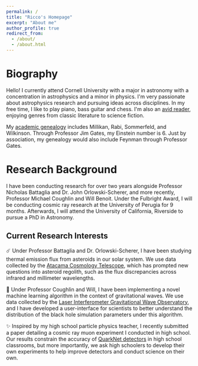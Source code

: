 ```yaml
---
permalink: /
title: "Ricco's Homepage"
excerpt: "About me"
author_profile: true
redirect_from: 
  - /about/
  - /about.html
---
```


# Biography
Hello! I currently attend Cornell University with a major in astronomy with a concentration in astrophysics and a minor in physics. I'm very passionate about astrophysics research and pursuing ideas across disciplines. In my free time, I like to play piano, bass guitar and chess. I'm also an [avid reader](https://www.goodreads.com/review/list/22822356-ricco?ref=nav_mybooks&shelf=currently-reading), enjoying genres from classic literature to science fiction. 

My [academic genealogy](https://academictree.org/physics/faq.php#whatis) includes Millikan, Rabi, Sommerfeld, and Wilkinson. Through Professor Jim Gates, my Einstein number is 6. Just by association, my genealogy would also include Feynman through Professor Gates.

# Research Background
I have been conducting research for over two years alongside Professor Nicholas Battaglia and Dr. John Orlowski-Scherer, and more recently, Professor Michael Coughlin and Will Benoit. Under the Fulbright Award, I will be conducting cosmic ray research at the University of Perugia for 9 months. Afterwards, I will attend the University of California, Riverside to pursue a PhD in Astronomy.

## Current Research Interests
☄️ Under Professor Battaglia and Dr. Orlowski-Scherer, I have been studying thermal emission flux from asteroids in our solar system. We use data collected by the [Atacama Cosmology Telescope](https://act.princeton.edu/), which has prompted new questions into asteroid regolith, such as the flux discrepancies across infrared and millimeter wavelengths.

🌊 Under Professor Coughlin and Will, I have been implementing a novel machine learning algorithm in the context of gravitational waves. We use data collected by the [Laser Interferometer Gravitational Wave Observatory](https://www.ligo.org/), and I have developed a user-interface for scientists to better understand the distribution of the black hole simulation parameters under this algorithm.

✨ Inspired by my high school particle physics teacher, I recently submitted a paper detailing a cosmic ray muon experiment I conducted in high school. Our results constrain the accuracy of [QuarkNet detectors](https://quarknet.fnal.gov/toolkits/ati/fnaldet.html) in high school classrooms, but more importantly, we ask high schoolers to develop their own experiments to help improve detectors and conduct science on their own.
